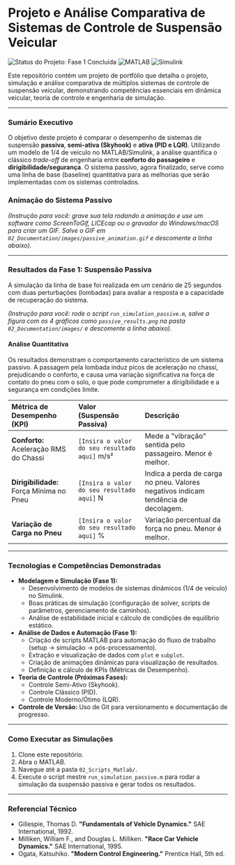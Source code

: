 # Projeto e Análise Comparativa de Sistemas de Controle de Suspensão Veicular

![Status do Projeto: Fase 1 Concluída](https://img.shields.io/badge/status-Fase%201%20Concluída-brightgreen)
![MATLAB](https://img.shields.io/badge/MATLAB-R2024a-blue?logo=mathworks)
![Simulink](https://img.shields.io/badge/Simulink-Control%20System-blue?logo=mathworks)

Este repositório contém um projeto de portfólio que detalha o projeto, simulação e análise comparativa de múltiplos sistemas de controle de suspensão veicular, demonstrando competências essenciais em dinâmica veicular, teoria de controle e engenharia de simulação.

---

### **Sumário Executivo**

O objetivo deste projeto é comparar o desempenho de sistemas de suspensão **passiva**, **semi-ativa (Skyhook)** e **ativa (PID e LQR)**. Utilizando um modelo de 1/4 de veículo no MATLAB/Simulink, a análise quantifica o clássico *trade-off* de engenharia entre **conforto do passageiro** e **dirigibilidade/segurança**. O sistema passivo, agora finalizado, serve como uma linha de base (baseline) quantitativa para as melhorias que serão implementadas com os sistemas controlados.

### **Animação do Sistema Passivo**

*(Instrução para você: grave sua tela rodando a animação e use um software como ScreenToGif, LICEcap ou o gravador do Windows/macOS para criar um GIF. Salve o GIF em `02_Documentation/images/passive_animation.gif` e descomente a linha abaixo).*

---

### **Resultados da Fase 1: Suspensão Passiva**

A simulação da linha de base foi realizada em um cenário de 25 segundos com duas perturbações (lombadas) para avaliar a resposta e a capacidade de recuperação do sistema.

*(Instrução para você: rode o script `run_simulation_passive.m`, salve a figura com os 4 gráficos como `passive_results.png` na pasta `02_Documentation/images/` e descomente a linha abaixo).*

#### **Análise Quantitativa**

Os resultados demonstram o comportamento característico de um sistema passivo. A passagem pela lombada induz picos de aceleração no chassi, prejudicando o conforto, e causa uma variação significativa na força de contato do pneu com o solo, o que pode comprometer a dirigibilidade e a segurança em condições limite.

| Métrica de Desempenho (KPI) | Valor (Suspensão Passiva) | Descrição |
| :--- | :--- | :--- |
| **Conforto:** Aceleração RMS do Chassi | `[Insira o valor do seu resultado aqui]` m/s² | Mede a "vibração" sentida pelo passageiro. Menor é melhor. |
| **Dirigibilidade:** Força Mínima no Pneu | `[Insira o valor do seu resultado aqui]` N | Indica a perda de carga no pneu. Valores negativos indicam tendência de decolagem. |
| **Variação de Carga no Pneu** | `[Insira o valor do seu resultado aqui]` % | Variação percentual da força no pneu. Menor é melhor. |

---

### **Tecnologias e Competências Demonstradas**

* **Modelagem e Simulação (Fase 1):**
    * Desenvolvimento de modelos de sistemas dinâmicos (1/4 de veículo) no Simulink.
    * Boas práticas de simulação (configuração de solver, scripts de parâmetros, gerenciamento de caminhos).
    * Análise de estabilidade inicial e cálculo de condições de equilíbrio estático.
* **Análise de Dados e Automação (Fase 1):**
    * Criação de scripts MATLAB para automação do fluxo de trabalho (setup -> simulação -> pós-processamento).
    * Extração e visualização de dados com `plot` e `subplot`.
    * Criação de animações dinâmicas para visualização de resultados.
    * Definição e cálculo de KPIs (Métricas de Desempenho).
* **Teoria de Controle (Próximas Fases):**
    * Controle Semi-Ativo (Skyhook).
    * Controle Clássico (PID).
    * Controle Moderno/Ótimo (LQR).
* **Controle de Versão:** Uso de Git para versionamento e documentação de progresso.

---

### **Como Executar as Simulações**

1.  Clone este repositório.
2.  Abra o MATLAB.
3.  Navegue até a pasta `02_Scripts_Matlab/`.
4.  Execute o script mestre `run_simulation_passive.m` para rodar a simulação da suspensão passiva e gerar todos os resultados.

---

### **Referencial Técnico**

* Gillespie, Thomas D. **"Fundamentals of Vehicle Dynamics."** SAE International, 1992.
* Milliken, William F., and Douglas L. Milliken. **"Race Car Vehicle Dynamics."** SAE International, 1995.
* Ogata, Katsuhiko. **"Modern Control Engineering."** Prentice Hall, 5th ed.
